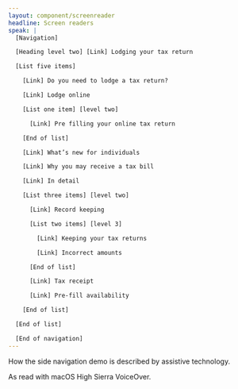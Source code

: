 ```yaml
---
layout: component/screenreader
headline: Screen readers
speak: |
  [Navigation]

  [Heading level two] [Link] Lodging your tax return

  [List five items]

    [Link] Do you need to lodge a tax return?

    [Link] Lodge online

    [List one item] [level two]

      [Link] Pre filling your online tax return

    [End of list]

    [Link] What’s new for individuals

    [Link] Why you may receive a tax bill

    [Link] In detail

    [List three items] [level two]

      [Link] Record keeping

      [List two items] [level 3]

        [Link] Keeping your tax returns

        [Link] Incorrect amounts

      [End of list]

      [Link] Tax receipt

      [Link] Pre-fill availability

    [End of list]

  [End of list]

  [End of navigation]
---
```



How the side navigation demo is described by assistive technology.

As read with macOS High Sierra VoiceOver.
